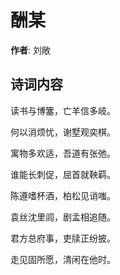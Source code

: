 # 酬某

**作者**: 刘敞

## 诗词内容

读书与博簺，亡羊信多岐。

何以消烦忧，谢墅观奕棋。

寓物多欢适，吾道有张弛。

谁能长刺促，屈首就鞅羁。

陈遵嗜杯酒，柏松见诮嗤。

袁丝沈里闾，剧孟相追随。

君方总府事，吏牍正纷披。

走见固所愿，清闲在他时。

